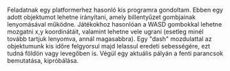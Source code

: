 Feladatnak egy platformerhez hasonló kis programra gondoltam. 
Ebben egy adott objektumot lehetne irányítani, amely billentyűzet gombjainak lenyomásával működne.
Játékokhoz hasonlóan a WASD gombokkal lehetne mozgatni x,y koordinátáit, valamint lehetne vele ugrani (esetleg minél tovább tartjuk lenyomva, annál magasabbra).
Egy "dash" mozdulattal az objektumunk kis időre felgyorsul majd lelassul eredeti sebességére, ezt tudná földön vagy levegőben is.
Végül egy aktuális pályán a fenti parancsok bemutatása, kipróbálása.
